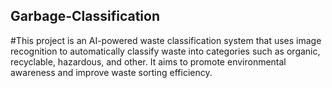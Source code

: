 ## Garbage-Classification

#This project is an AI-powered waste classification system that uses image recognition to automatically classify waste into categories such as organic, recyclable, hazardous, and other. It aims to promote environmental awareness and improve waste sorting efficiency.
